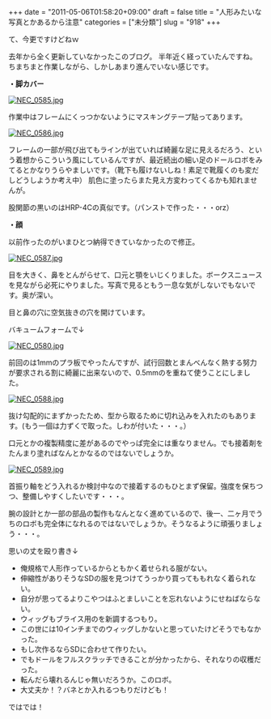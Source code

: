 +++
date = "2011-05-06T01:58:20+09:00"
draft = false
title = "人形みたいな写真とかあるから注意"
categories = ["未分類"]
slug = "918"
+++

て、今更ですけどねｗ

去年から全く更新していなかったこのブログ。
半年近く経っていたんですね。
ちまちまと作業しながら、しかしあまり進んでいない感じです。

<strong>・脚カバー</strong>

<a href="/images/robogirl/fig/NEC_0585.jpg"><img src="/images/robogirl/fig/NEC_0585.jpg" alt="NEC_0585.jpg" border="0"   /></a>

作業中はフレームにくっつかないようにマスキングテープ貼ってあります。

<a href="/images/robogirl/fig/NEC_0586.jpg"><img src="/images/robogirl/fig/NEC_0586.jpg" alt="NEC_0586.jpg" border="0"   /></a>

フレームの一部が飛び出てもラインが出ていれば綺麗な足に見えるだろう、という着想からこういう風にしているんですが、最近続出の細い足のドールロボをみてるとかなりうらやましいです。（靴下も履けないしね！素足で靴履くのも変だしどうしようか考え中）
肌色に塗ったらまた見え方変わってくるかも知れませんが。

股関節の黒いのはHRP-4Cの真似です。（パンストで作った・・・orz）

<strong>・顔</strong>

以前作ったのがいまひとつ納得できていなかったので修正。

<a href="/images/robogirl/fig/NEC_0587.jpg"><img src="/images/robogirl/fig/NEC_0587.jpg" alt="NEC_0587.jpg" border="0"   /></a>

目を大きく、鼻をとんがらせて、口元と顎をいじくりました。ボークスニュースを見ながら必死にやりました。写真で見るともう一息な気がしないでもないです。奥が深い。

目と鼻の穴に空気抜きの穴を開けています。

バキュームフォームで↓

<a href="/images/robogirl/fig/NEC_0580.jpg"><img src="/images/robogirl/fig/NEC_0580.jpg" alt="NEC_0580.jpg" border="0"   /></a>

前回のは1mmのプラ板でやったんですが、試行回数とまんべんなく熱する努力が要求される割に綺麗に出来ないので、0.5mmのを重ねて使うことにしました。

<a href="/images/robogirl/fig/NEC_0588.jpg"><img src="/images/robogirl/fig/NEC_0588.jpg" alt="NEC_0588.jpg" border="0"   /></a>

抜け勾配的にまずかったため、型から取るために切れ込みを入れたのもあります。(もう一個は力ずくで取った。しわが付いた・・・。）

口元とかの複製精度に差があるのでやっぱ完全には重なりません。でも接着剤をたんまり塗ればなんとかなるのではないでしょうか。

<a href="/images/robogirl/fig/NEC_0589.jpg"><img src="/images/robogirl/fig/NEC_0589.jpg" alt="NEC_0589.jpg" border="0"   /></a>

首振り軸をどう入れるか検討中なので接着するのもひとまず保留。強度を保ちつつ、整備しやすくしたいです・・・。

腕の設計とか一部の部品の製作もなんとなく進めているので、後一、二ヶ月でうちのロボも完全体になれるのではないでしょうか。そうなるように頑張りましょう・・・。

思いの丈を殴り書き↓

* 俺規格で人形作っているからともかく着せられる服がない。
* 伸縮性がありそうなSDの服を見つけてうっかり買ってももれなく着られない。
* 自分が思ってるよりこやつはふとましいことを忘れないようにせねばならない。
* ウィッグもブライス用のを新調するつもり。
* この世には10インチまでのウィッグしかないと思っていたけどそうでもなかった。
* もし次作るならSDに合わせて作りたい。
* でもドールをフルスクラッチできることが分かったから、それなりの収穫だった。
* 転んだら壊れるんじゃ無いだろうか。このロボ。
* 大丈夫か！？バネとか入れるつもりだけども！

ではでは！

